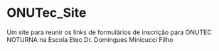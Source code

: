 # ONUTec_Site
Um site para reunir os links de formulários de inscrição para ONUTEC NOTURNA na Escola Etec Dr. Domingues Minicucci Filho 
